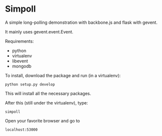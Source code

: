 Simpoll
=======

A simple long-polling demonstration with backbone.js and flask with gevent. 

It mainly uses gevent.event.Event.

Requirements:
* python
* virtualenv
* libevent
* mongodb

To install, download the package and run (in a virtualenv):

    python setup.py develop

This will install all the necessary packages.

After this (still under the virtualenv), type:

    simpoll

Open your favorite browser and go to

    localhost:53000
